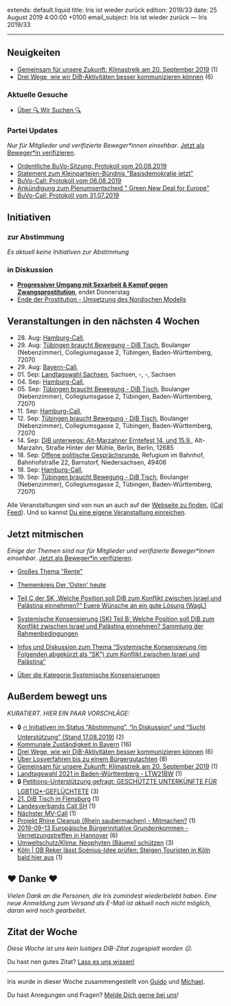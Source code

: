 
extends: default.liquid
title: Iris ist wieder zurück
edition: 2019/33
date: 25 August 2019 4:00:00 +0100
email_subject: Iris ist wieder zurück — Iris 2019/33

---


## Neuigkeiten

 - [Gemeinsam für unsere Zukunft: Klimastreik am 20. September 2019](https://marktplatz.bewegung.jetzt/t/gemeinsam-fuer-unsere-zukunft-klimastreik-am-20-september-2019/31128) (1)
 - [Drei Wege, wie wir DiB-Aktivitäten besser kommunizieren können](https://marktplatz.bewegung.jetzt/t/drei-wege-wie-wir-dib-aktivitaeten-besser-kommunizieren-koennen/31096) (6)

### Aktuelle Gesuche

 - [Über 🔍 Wir Suchen 🔍](https://marktplatz.bewegung.jetzt/t/ueber-wir-suchen/8837)

### Partei Updates

_Nur für Mitglieder und verifizierte Beweger\*innen einsehbar_. [Jetzt als Beweger\*in verifizieren](https://bewegung.jetzt/bewegerin-werden/).

 - [Ordentliche BuVo-Sitzung: Protokoll vom 20.08.2019](https://marktplatz.bewegung.jetzt/t/ordentliche-buvo-sitzung-protokoll-vom-20-08-2019/31109)
 - [Statement zum Kleinparteien-Bündnis "Basisdemokratie jetzt”](https://marktplatz.bewegung.jetzt/t/statement-zum-kleinparteien-buendnis-basisdemokratie-jetzt/31107)
 - [BuVo-Call: Protokoll vom 06.08.2019](https://marktplatz.bewegung.jetzt/t/buvo-call-protokoll-vom-06-08-2019/30926)
 - [Ankündigung zum Plenumsentscheid " Green New Deal for Europe"](https://marktplatz.bewegung.jetzt/t/ankuendigung-zum-plenumsentscheid-green-new-deal-for-europe/30900)
 - [BuVo-Call: Protokoll vom 31.07.2019](https://marktplatz.bewegung.jetzt/t/buvo-call-protokoll-vom-31-07-2019/30876)

## Initiativen

### zur Abstimmung
_Es aktuell keine Initiativen zur Abstimmung_

### in Diskussion
 - **[Progressiver Umgang mit Sexarbeit & Kampf gegen Zwangsprostitution](https://abstimmen.bewegung.jetzt/initiative/285-progressiver-umgang-mit-sexarbeit-kampf-gegen-zwangsprostitution)**, endet Donnerstag
 - [Ende der Prostitution - Umsetzung des Nordischen Modells](https://abstimmen.bewegung.jetzt/initiative/286-ende-der-prostitution-umsetzung-des-nordischen-modells)


## Veranstaltungen in den nächsten 4 Wochen

 - 28.&nbsp;Aug: [Hamburg-Call](https://bewegung.jetzt/veranstaltungen/hamburg-call-2-2019-08-28/), 
 - 29.&nbsp;Aug: [Tübingen braucht Bewegung - DiB Tisch](https://bewegung.jetzt/veranstaltungen/tuebingen-braucht-bewegung-dib-tisch-2019-08-29/), Boulanger (Nebenzimmer), Collegiumsgasse 2, Tübingen, Baden-Württemberg, 72070
 - 29.&nbsp;Aug: [Bayern-Call](https://bewegung.jetzt/veranstaltungen/bayern-call-2019-08-29/), 
 - 01.&nbsp;Sep: [Landtagswahl Sachsen](https://bewegung.jetzt/veranstaltungen/landtagswahl-sachsen/), Sachsen, -, -, Sachsen
 - 04.&nbsp;Sep: [Hamburg-Call](https://bewegung.jetzt/veranstaltungen/hamburg-call-2-2019-09-04/), 
 - 05.&nbsp;Sep: [Tübingen braucht Bewegung - DiB Tisch](https://bewegung.jetzt/veranstaltungen/tuebingen-braucht-bewegung-dib-tisch-2019-09-05/), Boulanger (Nebenzimmer), Collegiumsgasse 2, Tübingen, Baden-Württemberg, 72070
 - 11.&nbsp;Sep: [Hamburg-Call](https://bewegung.jetzt/veranstaltungen/hamburg-call-2-2019-09-11/), 
 - 12.&nbsp;Sep: [Tübingen braucht Bewegung - DiB Tisch](https://bewegung.jetzt/veranstaltungen/tuebingen-braucht-bewegung-dib-tisch-2019-09-12/), Boulanger (Nebenzimmer), Collegiumsgasse 2, Tübingen, Baden-Württemberg, 72070
 - 14.&nbsp;Sep: [DiB unterwegs: Alt-Marzahner Erntefest 14. und 15.9.](https://bewegung.jetzt/veranstaltungen/dib-unterwegs-alt-marzahner-erntefest-14-und-15-9/), Alt-Marzahn, Straße Hinter der Mühle, Berlin, Berlin, 12685
 - 18.&nbsp;Sep: [Offene politische Gesprächsrunde](https://bewegung.jetzt/veranstaltungen/offene-politische-gespraechsrunde-2019-09-18/), Refugium im Bahnhof, Bahnhofstraße 22, Barnstorf, Niedersachsen, 49406
 - 18.&nbsp;Sep: [Hamburg-Call](https://bewegung.jetzt/veranstaltungen/hamburg-call-2-2019-09-18/), 
 - 19.&nbsp;Sep: [Tübingen braucht Bewegung - DiB Tisch](https://bewegung.jetzt/veranstaltungen/tuebingen-braucht-bewegung-dib-tisch-2019-09-19/), Boulanger (Nebenzimmer), Collegiumsgasse 2, Tübingen, Baden-Württemberg, 72070


Alle Veranstaltungen sind von nun an auch auf der [Webseite zu finden](https://bewegung.jetzt/veranstaltungen/), ([iCal Feed](https://bewegung.jetzt/?ical=1)). Und so kannst [Du eine eigene Veranstaltung einreichen](https://marktplatz.bewegung.jetzt/t/eine-veranstaltung-auf-der-webseite-einreichen/21379).

## Jetzt mitmischen

_Einige der Themen sind nur für Mitglieder und verifizierte Beweger\*innen einsehbar_. [Jetzt als Beweger\*in verifizieren](https://bewegung.jetzt/bewegerin-werden/).

 - [Großes Thema "Rente"](https://marktplatz.bewegung.jetzt/t/grosses-thema-rente/30951)
 - [Themenkreis Der 'Osten' heute](https://marktplatz.bewegung.jetzt/t/themenkreis-der-osten-heute/20162)

 - [Teil C der SK „Welche Position soll DiB zum Konflikt zwischen Israel und Palästina einnehmen?“ Euere Wünsche an ein gute Lösung (WagL)](https://marktplatz.bewegung.jetzt/t/teil-c-der-sk-welche-position-soll-dib-zum-konflikt-zwischen-israel-und-palaestina-einnehmen-euere-wuensche-an-ein-gute-loesung-wagl/23423)
 - [Systemische Konsensierung (SK) Teil B: Welche Position soll DiB zum Konflikt zwischen Israel und Palästina einnehmen? Sammlung der Rahmenbedingungen](https://marktplatz.bewegung.jetzt/t/systemische-konsensierung-sk-teil-b-welche-position-soll-dib-zum-konflikt-zwischen-israel-und-palaestina-einnehmen-sammlung-der-rahmenbedingungen/22729)
 - [Infos und Diskussion zum Thema “Systemische Konsensierung (im Folgenden abgekürzt als “SK”) zum Konflikt zwischen Israel und Palästina”](https://marktplatz.bewegung.jetzt/t/infos-und-diskussion-zum-thema-systemische-konsensierung-im-folgenden-abgekuerzt-als-sk-zum-konflikt-zwischen-israel-und-palaestina/20677)
 - [Über die Kategorie Systemische Konsensierungen](https://marktplatz.bewegung.jetzt/t/ueber-die-kategorie-systemische-konsensierungen/12555)


## Außerdem bewegt uns

_KURATIERT. HIER EIN PAAR VORSCHLÄGE:_
 - 🔒 [:fire: Initiativen im Status &ldquo;Abstimmung&rdquo;, &ldquo;In Diskussion&rdquo; und &ldquo;Sucht Unterstützung&rdquo; (Stand 17.08.2019)](https://marktplatz.bewegung.jetzt/t/initiativen-im-status-abstimmung-in-diskussion-und-sucht-unterstuetzung-stand-17-08-2019/8430) (2)
 - [Kommunale Zuständigkeit in Bayern](https://marktplatz.bewegung.jetzt/t/kommunale-zustaendigkeit-in-bayern/31049) (16)
 - [Drei Wege, wie wir DiB-Aktivitäten besser kommunizieren können](https://marktplatz.bewegung.jetzt/t/drei-wege-wie-wir-dib-aktivitaeten-besser-kommunizieren-koennen/31096) (6)
 - [Über Losverfahren bis zu einem Bürgergutachten](https://marktplatz.bewegung.jetzt/t/ueber-losverfahren-bis-zu-einem-buergergutachten/31057) (8)
 - [Gemeinsam für unsere Zukunft: Klimastreik am 20. September 2019](https://marktplatz.bewegung.jetzt/t/gemeinsam-fuer-unsere-zukunft-klimastreik-am-20-september-2019/31128) (1)
 - [Landtagswahl 2021 in Baden-Württemberg - LTW21BW](https://marktplatz.bewegung.jetzt/t/landtagswahl-2021-in-baden-wuerttemberg-ltw21bw/31031) (1)
 - 🔒 [Petitions-Unterstützung gefragt: GESCHÜTZTE UNTERKÜNFTE FÜR LGBTIQ*-GEFLÜCHTETE](https://marktplatz.bewegung.jetzt/t/petitions-unterstuetzung-gefragt-geschuetzte-unterkuenfte-fuer-lgbtiq-gefluechtete/31025) (3)
 - [21. DiB Tisch in Flensburg](https://marktplatz.bewegung.jetzt/t/21-dib-tisch-in-flensburg/31134) (1)
 - [Landesverbands Call SH](https://marktplatz.bewegung.jetzt/t/landesverbands-call-sh/31135) (1)
 - [Nächster MV-Call](https://marktplatz.bewegung.jetzt/t/naechster-mv-call/31132) (1)
 - [Projekt Rhine Cleanup (Rhein saubermachen) - Mitmachen?](https://marktplatz.bewegung.jetzt/t/projekt-rhine-cleanup-rhein-saubermachen-mitmachen/31038) (1)
 - [2019-09-13 Europäische Bürgerinitiative Grundeinkommen - Vernetzungstreffen in Hannover](https://marktplatz.bewegung.jetzt/t/2019-09-13-europaeische-buergerinitiative-grundeinkommen-vernetzungstreffen-in-hannover/31123) (6)
 - [Umweltschutz/Klima: Neophyten (Bäume) schützen](https://marktplatz.bewegung.jetzt/t/umweltschutz-klima-neophyten-baeume-schuetzen/31068) (3)
 - [Köln | OB Reker lässt Soénius-Idee prüfen: Steigen Touristen in Köln bald hier aus](https://marktplatz.bewegung.jetzt/t/koeln-ob-reker-laesst-soenius-idee-pruefen-steigen-touristen-in-koeln-bald-hier-aus/31030) (1)

## ❤️ Danke ❤️
_Vielen Dank an die Personen, die Iris zumindest wiederbelebt haben. Eine neue Anmeldung zum Versand als E-Mail ist aktuell noch nicht möglich, daran wird noch gearbeitet._

## Zitat der Woche
_Diese Woche ist uns kein lustiges DiB-Zitat zugespielt worden ☹._

Du hast nen gutes Zitat? [Lass es uns wissen!](https://marktplatz.bewegung.jetzt/t/lustige-dib-zitate/10175)


---

Iris wurde in dieser Woche zusammengestellt von [Guido](https://marktplatz.bewegung.jetzt/u/Guido/) und [Michael](https://marktplatz.bewegung.jetzt/u/MichaelVoss/).

Du hast Anregungen und Fragen? [Melde Dich gerne bei uns](https://marktplatz.bewegung.jetzt/t/neu-iris-die-woechtliche-zusammenfasssung-zum-sonntagsbrunch/10990)!

